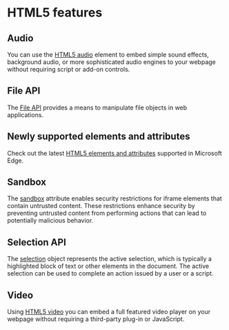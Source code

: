 # HTML5 features

## Audio
You can use the [HTML5 audio](./audio) element to embed simple sound effects, background audio, or more sophisticated audio engines to your webpage without requiring script or add-on controls.

## File API
The [File  API](./file-API) provides a means to manipulate file objects in web applications.

## Newly supported elements and attributes
Check out the latest [HTML5 elements and attributes](./newly-supported-elements-and-attributes) supported in Microsoft Edge.

## Sandbox
The  [sandbox](./sandbox)  attribute enables security restrictions for iframe elements that contain untrusted content. These restrictions enhance security by preventing untrusted content from performing actions that can lead to potentially malicious behavior.

## Selection API
The  [selection](./selection-API) object represents the active selection, which is typically a highlighted block of text or other elements in the document. The active selection can be used to complete an action issued by a user or a script.

## Video
Using [HTML5 video](./video) you can embed a full featured video player on your webpage without requiring a third-party plug-in or JavaScript.


